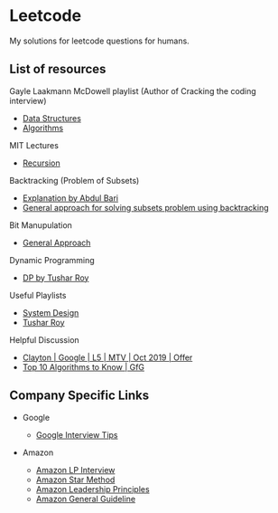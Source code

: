 # Leetcode
My solutions for leetcode questions for humans.


## List of resources 

Gayle Laakmann McDowell playlist (Author of Cracking the coding interview)
  - [Data Structures](https://www.youtube.com/playlist?list=PLI1t_8YX-Apv-UiRlnZwqqrRT8D1RhriX)
  - [Algorithms](https://www.youtube.com/playlist?list=PLI1t_8YX-ApvMthLj56t1Rf-Buio5Y8KL)
  
MIT Lectures
  - [Recursion](https://www.youtube.com/watch?v=WPSeyjX1-4s&t=2064s)
  
Backtracking (Problem of Subsets)
  - [Explanation by Abdul Bari](https://www.youtube.com/watch?v=kyLxTdsT8ws)
  - [General approach for solving subsets problem using backtracking](https://leetcode.com/problems/permutations/discuss/18239/A-general-approach-to-backtracking-questions-in-Java-(Subsets-Permutations-Combination-Sum-Palindrome-Partioning))
  
Bit Manupulation
  - [General Approach](https://leetcode.com/problems/sum-of-two-integers/discuss/84278/A-summary%3A-how-to-use-bit-manipulation-to-solve-problems-easily-and-efficiently)
  
Dynamic Programming
  - [DP by Tushar Roy](https://www.youtube.com/watch?v=8LusJS5-AGo&list=PLgwE03nSxZ4GoHvoy6ay6OSBmcJ6BX2h7)
  
Useful Playlists
  - [System Design](https://www.youtube.com/playlist?list=PLkQkbY7JNJuBoTemzQfjym0sqbOHt5fnV)
  - [Tushar Roy](https://www.youtube.com/user/tusharroy2525)

Helpful Discussion
  - [Clayton | Google | L5 | MTV | Oct 2019 | Offer](https://leetcode.com/discuss/interview-experience/424540/google-l5-mtv-oct-2019-offer)
  - [Top 10 Algorithms to Know | GfG](https://www.geeksforgeeks.org/top-10-algorithms-in-interview-questions/)
  
## Company Specific Links

- Google
  - [Google Interview Tips](https://leetcode.com/discuss/career/449744/google-interview-tips-faqs-answered-resources)

- Amazon
    - [Amazon LP Interview](https://www.youtube.com/playlist?list=PLI-WhpYiqcd1W1WrRUNLUilzEIO8KJgUA)
    - [Amazon Star Method](https://interviewsteps.com/blogs/news/amazon-star-method)
    - [Amazon Leadership Principles](https://interviewsteps.com/blogs/news/amazon-leadership-principles-interview)
    - [Amazon General Guideline](https://interviewgenie.com/blog-1/category/Amazon+interviews)
